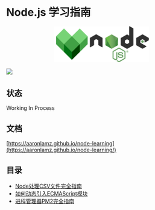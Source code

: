 # Node.js 学习指南

<div align="center">
  <img src="./node.png" width="50%">
</div>
<p>
  <img src="https://github.com/Aaronlamz/node-weekly/actions/workflows/deploy.yml/badge.svg">
</p>

## 状态
Working In Process

## 文档
[https://aaronlamz.github.io/node-learning](https://aaronlamz.github.io/node-learning/)

## 目录

- [Node处理CSV文件完全指南](./articles/001/index.md)
- [如何动态引入ECMAScript模块](./articles/002/index.md)
- [进程管理器PM2完全指南](./articles/003/index.md)
